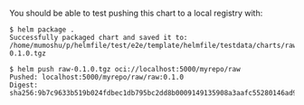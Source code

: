 You should be able to test pushing this chart to a local registry with:

```
$ helm package .
Successfully packaged chart and saved it to: /home/mumoshu/p/helmfile/test/e2e/template/helmfile/testdata/charts/raw/raw-0.1.0.tgz

$ helm push raw-0.1.0.tgz oci://localhost:5000/myrepo/raw
Pushed: localhost:5000/myrepo/raw/raw:0.1.0
Digest: sha256:9b7c9633b519b024fdbec1db795bc2dd8b0009149135908a3aafc55280146ad9
```
